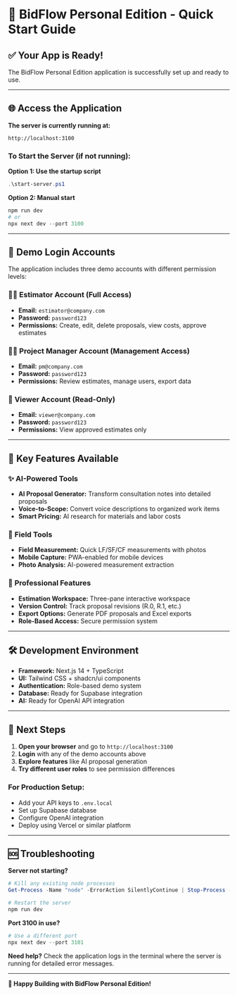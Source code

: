 # 🚀 BidFlow Personal Edition - Quick Start Guide

## ✅ Your App is Ready!

The BidFlow Personal Edition application is successfully set up and ready to use.

---

## 🌐 Access the Application

**The server is currently running at:**
```
http://localhost:3100
```

### To Start the Server (if not running):

**Option 1: Use the startup script**
```powershell
.\start-server.ps1
```

**Option 2: Manual start**
```powershell
npm run dev
# or
npx next dev --port 3100
```

---

## 🔐 Demo Login Accounts

The application includes three demo accounts with different permission levels:

### 👨‍💼 **Estimator Account** (Full Access)
- **Email:** `estimator@company.com`
- **Password:** `password123`
- **Permissions:** Create, edit, delete proposals, view costs, approve estimates

### 👩‍💼 **Project Manager Account** (Management Access)
- **Email:** `pm@company.com` 
- **Password:** `password123`
- **Permissions:** Review estimates, manage users, export data

### 👀 **Viewer Account** (Read-Only)
- **Email:** `viewer@company.com`
- **Password:** `password123`  
- **Permissions:** View approved estimates only

---

## 🎯 Key Features Available

### ✨ **AI-Powered Tools**
- **AI Proposal Generator:** Transform consultation notes into detailed proposals
- **Voice-to-Scope:** Convert voice descriptions to organized work items
- **Smart Pricing:** AI research for materials and labor costs

### 📱 **Field Tools**
- **Field Measurement:** Quick LF/SF/CF measurements with photos
- **Mobile Capture:** PWA-enabled for mobile devices
- **Photo Analysis:** AI-powered measurement extraction

### 💼 **Professional Features**
- **Estimation Workspace:** Three-pane interactive workspace
- **Version Control:** Track proposal revisions (R.0, R.1, etc.)
- **Export Options:** Generate PDF proposals and Excel exports
- **Role-Based Access:** Secure permission system

---

## 🛠️ Development Environment

- **Framework:** Next.js 14 + TypeScript
- **UI:** Tailwind CSS + shadcn/ui components  
- **Authentication:** Role-based demo system
- **Database:** Ready for Supabase integration
- **AI:** Ready for OpenAI API integration

---

## 🚪 Next Steps

1. **Open your browser** and go to `http://localhost:3100`
2. **Login** with any of the demo accounts above
3. **Explore features** like AI proposal generation
4. **Try different user roles** to see permission differences

### For Production Setup:
- Add your API keys to `.env.local`
- Set up Supabase database
- Configure OpenAI integration
- Deploy using Vercel or similar platform

---

## 🆘 Troubleshooting

**Server not starting?**
```powershell
# Kill any existing node processes
Get-Process -Name "node" -ErrorAction SilentlyContinue | Stop-Process -Force

# Restart the server
npm run dev
```

**Port 3100 in use?**
```powershell
# Use a different port
npx next dev --port 3101
```

**Need help?**
Check the application logs in the terminal where the server is running for detailed error messages.

---

**🎉 Happy Building with BidFlow Personal Edition!**
